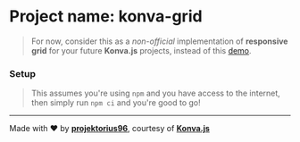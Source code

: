 # Project name: **konva-grid**

> For now, consider this as a _non-official_ implementation of **responsive grid** for your future **Konva.js** projects, instead of this [demo](https://konvajs.org/docs/sandbox/Responsive_Canvas.html).

### Setup

> This assumes you're using `npm` and you have access to the internet, then simply run `npm ci` and you're good to go!

---

Made with ♥ by [**projektorius96**](https://github.com/projektorius96), courtesy of [**Konva.js**](https://konvajs.org/)
